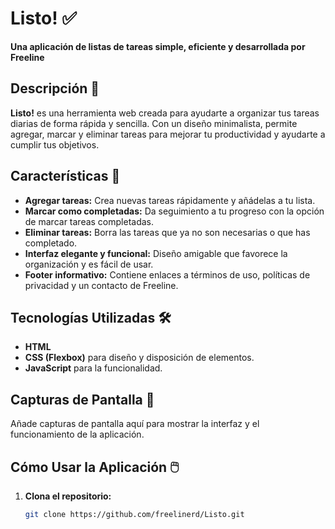 # Listo! ✅
**Una aplicación de listas de tareas simple, eficiente y desarrollada por Freeline**

## Descripción 📜
**Listo!** es una herramienta web creada para ayudarte a organizar tus tareas diarias de forma rápida y sencilla. Con un diseño minimalista, permite agregar, marcar y eliminar tareas para mejorar tu productividad y ayudarte a cumplir tus objetivos.

## Características 🌟
- **Agregar tareas:** Crea nuevas tareas rápidamente y añádelas a tu lista.
- **Marcar como completadas:** Da seguimiento a tu progreso con la opción de marcar tareas completadas.
- **Eliminar tareas:** Borra las tareas que ya no son necesarias o que has completado.
- **Interfaz elegante y funcional:** Diseño amigable que favorece la organización y es fácil de usar.
- **Footer informativo:** Contiene enlaces a términos de uso, políticas de privacidad y un contacto de Freeline.

## Tecnologías Utilizadas 🛠️
- **HTML**
- **CSS (Flexbox)** para diseño y disposición de elementos.
- **JavaScript** para la funcionalidad.

## Capturas de Pantalla 📸
Añade capturas de pantalla aquí para mostrar la interfaz y el funcionamiento de la aplicación.

## Cómo Usar la Aplicación 🖱️
1. **Clona el repositorio:**
   ```bash
   git clone https://github.com/freelinerd/Listo.git
